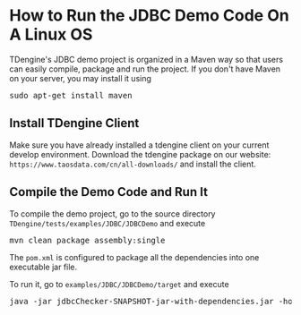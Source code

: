 # How to Run the JDBC Demo Code On A Linux OS
TDengine's JDBC demo project is organized in a Maven way so that users can easily compile, package and run the project. If you don't have Maven on your server, you may install it using
<pre>sudo apt-get install maven</pre>

## Install TDengine Client
Make sure you have already installed a tdengine client on your current develop environment.
Download the tdengine package on our website: ``https://www.taosdata.com/cn/all-downloads/`` and install the client.

## Compile the Demo Code and Run It
To compile the demo project, go to the source directory ``TDengine/tests/examples/JDBC/JDBCDemo`` and execute
<pre>mvn clean package assembly:single</pre>
The ``pom.xml`` is configured to package all the dependencies into one executable jar file.

To run it, go to ``examples/JDBC/JDBCDemo/target`` and execute
<pre>java -jar jdbcChecker-SNAPSHOT-jar-with-dependencies.jar -host localhost</pre>